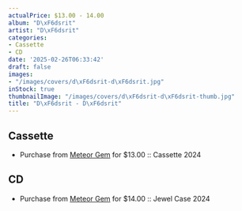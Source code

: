 ```yaml
---
actualPrice: $13.00 - 14.00
album: "D\xF6dsrit"
artist: "D\xF6dsrit"
categories:
- Cassette
- CD
date: '2025-02-26T06:33:42'
draft: false
images:
- "/images/covers/d\xF6dsrit-d\xF6dsrit.jpg"
inStock: true
thumbnailImage: "/images/covers/d\xF6dsrit-d\xF6dsrit-thumb.jpg"
title: "D\xF6dsrit - D\xF6dsrit"
---
```


## Cassette
* Purchase from [Meteor Gem](https://meteor-gem.com/products/dodsrit-dodsrit-cassette) for $13.00 :: Cassette 2024
## CD
* Purchase from [Meteor Gem](https://meteor-gem.com/products/dodsrit-dodsrit-cd) for $14.00 :: Jewel Case 2024
